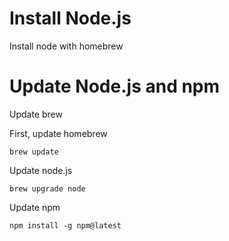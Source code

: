 # Install Node.js

Install node with homebrew

# Update Node.js and npm

Update brew

First, update homebrew

`brew update`

Update node.js

`brew upgrade node`

Update npm

`npm install -g npm@latest`